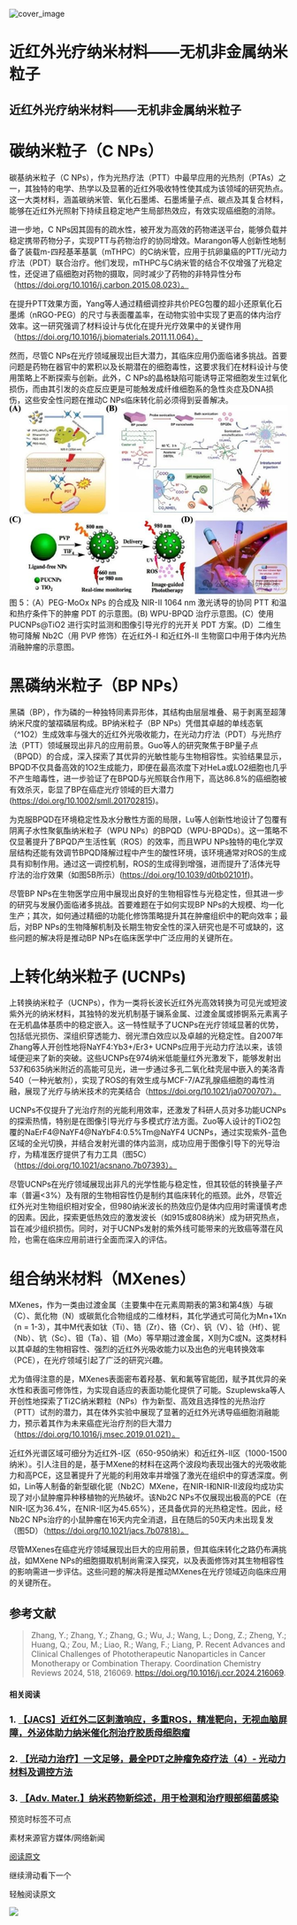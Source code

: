 ﻿![cover_image](https://mmbiz.qpic.cn/mmbiz_jpg/wzBk7nZmzgqhJ2wqTKvia4ejJWVVT7JsQlZua4IqLsOjxavNA6hQGrCuibQCJdEAJc04e7BjtUzLUzcFzJJaTsTQ/0?wx_fmt=jpeg) 

#  近红外光疗纳米材料——无机非金属纳米粒子 
 


## 近红外光疗纳米材料——无机非金属纳米粒子

# 碳纳米粒子（C NPs）

碳基纳米粒子（C NPs），作为光热疗法（PTT）中最早应用的光热剂（PTAs）之一，其独特的电学、热学以及显著的近红外吸收特性使其成为该领域的研究热点。这一大类材料，涵盖碳纳米管、氧化石墨烯、石墨烯量子点、碳点及其复合材料，能够在近红外光照射下持续且稳定地产生局部热效应，有效实现癌细胞的消除。

进一步地，C NPs因其固有的疏水性，被开发为高效的药物递送平台，能够负载并稳定携带药物分子，实现PTT与药物治疗的协同增效。Marangon等人创新性地制备了装载m-四羟基苯基氯（mTHPC）的C纳米管，应用于抗卵巢癌的PTT/光动力疗法（PDT）联合治疗。他们发现，mTHPC与C纳米管的结合不仅增强了光稳定性，还促进了癌细胞对药物的摄取，同时减少了药物的非特异性分布（https://doi.org/10.1016/j.carbon.2015.08.023）。

在提升PTT效果方面，Yang等人通过精细调控非共价PEG包覆的超小还原氧化石墨烯（nRGO-PEG）的尺寸与表面覆盖率，在动物实验中实现了更高的体内治疗效率。这一研究强调了材料设计与优化在提升光疗效果中的关键作用（https://doi.org/10.1016/j.biomaterials.2011.11.064）。

然而，尽管C NPs在光疗领域展现出巨大潜力，其临床应用仍面临诸多挑战。首要问题是药物在器官中的累积以及长期潜在的细胞毒性，这要求我们在材料设计与使用策略上不断探索与创新。此外，C NPs的晶格缺陷可能诱导正常细胞发生过氧化损伤，而由其引发的炎症反应更是可能触发成纤维细胞系的急性炎症及DNA损伤，这些安全性问题在推动C NPs临床转化前必须得到妥善解决。
![](../asset/2024-07-24_06c45b18aab7675ecc41d47aee9e7cd9_0.jpeg "null")
图 5：（A）PEG-MoOx NPs 的合成及 NIR-II 1064 nm 激光诱导的协同 PTT 和温和热疗条件下的肿瘤 PDT 的示意图。(B) WPU-BPQD 治疗示意图。(C）使用 PUCNPs@TiO2 进行实时监测和图像引导光疗的光开关 PDT 方案。(D）二维生物可降解 Nb2C（用 PVP 修饰）在近红外-I 和近红外-II 生物窗口中用于体内光热消融肿瘤的示意图。

# 黑磷纳米粒子（BP NPs）

黑磷（BP），作为磷的一种独特同素异形体，其结构由层层堆叠、易于剥离至超薄纳米尺度的皱褶磷层构成。BP纳米粒子（BP NPs）凭借其卓越的单线态氧（^1O2）生成效率与强大的近红外光吸收能力，在光动力疗法（PDT）与光热疗法（PTT）领域展现出非凡的应用前景。Guo等人的研究聚焦于BP量子点（BPQD）的合成，深入探索了其优异的光敏性能与生物相容性。实验结果显示，BPQD不仅具备高效的1O2生成能力，即便在最高浓度下对HeLa或LO2细胞也几乎不产生暗毒性，进一步验证了在BPQD与光照联合作用下，高达86.8%的癌细胞被有效杀灭，彰显了BP在癌症光疗领域的巨大潜力(https://doi.org/10.1002/smll.201702815)。

为克服BPQD在环境稳定性及水分散性方面的局限，Lu等人创新性地设计了包覆有阴离子水性聚氨酯纳米粒子（WPU NPs）的BPQD（WPU-BPQDs）。这一策略不仅显著提升了BPQD产生活性氧（ROS）的效率，而且WPU NPs独特的电化学双层结构还能有效调节BPQD降解过程中产生的酸性环境，该环境通常对ROS的生成具有抑制作用。通过这一调控机制，ROS的生成得到增强，进而提升了活体光导疗法的治疗效果（如图5B所示）(https://doi.org/10.1039/d0tb02101f)。

尽管BP NPs在生物医学应用中展现出良好的生物相容性与光稳定性，但其进一步的研究与发展仍面临诸多挑战。首要难题在于如何实现BP NPs的大规模、均一化生产；其次，如何通过精细的功能化修饰策略提升其在肿瘤组织中的靶向效率；最后，对BP NPs的生物降解机制及长期生物安全性的深入研究也是不可或缺的，这些问题的解决将是推动BP NPs在临床医学中广泛应用的关键所在。

# 上转化纳米粒子 (UCNPs)

上转换纳米粒子（UCNPs），作为一类将长波长近红外光高效转换为可见光或短波紫外光的纳米材料，其独特的发光机制基于镧系金属、过渡金属或掺锕系元素离子在无机晶体基质中的稳定嵌入。这一特性赋予了UCNPs在光疗领域显著的优势，包括低光损伤、深组织穿透能力、弱光漂白效应以及卓越的光稳定性。自2007年Zhang等人开创性地将NaYF4:Yb3+/Er3+ UCNPs应用于光动力疗法以来，该领域便迎来了新的突破。这些UCNPs在974纳米低能量红外光激发下，能够发射出537和635纳米附近的高能可见光，进一步通过多孔二氧化硅壳层中嵌入的美洛青540（一种光敏剂），实现了ROS的有效生成与MCF-7/AZ乳腺癌细胞的毒性消融，展现了光疗与纳米技术的完美结合（https://doi.org/10.1021/ja0700707）。

UCNPs不仅提升了光治疗剂的光能利用效率，还激发了科研人员对多功能UCNPs的探索热情，特别是在图像引导光疗与多模式疗法方面。Zuo等人设计的TiO2包覆的NaErF4@NaYF4@NaYbF4:0.5%Tm@NaYF4 UCNPs，通过实现紫外-蓝色区域的全光切换，并结合发射光谱的体内监测，成功应用于图像引导下的光导治疗，为精准医疗提供了有力工具（图5C）（https://doi.org/10.1021/acsnano.7b07393）。

尽管UCNPs在光疗领域展现出非凡的光学性能与稳定性，但其较低的转换量子产率（普遍&lt;3%）及有限的生物相容性仍是制约其临床转化的瓶颈。此外，尽管近红外光对生物组织相对安全，但980纳米波长的热效应仍是体内应用时需谨慎考虑的因素。因此，探索更低热效应的激发波长（如915或808纳米）成为研究热点，旨在减少组织损伤。同时，对于UCNPs发射的紫外线可能带来的光致癌等潜在风险，也需在临床应用前进行全面而深入的评估。

# 组合纳米材料（MXenes）

MXenes，作为一类由过渡金属（主要集中在元素周期表的第3和第4族）与碳（C）、氮化物（N）或碳氮化合物组成的二维材料，其化学通式可简化为Mn+1Xn（n = 1-3），其中M代表如钛（Ti）、锆（Zr）、铬（Cr）、钒（V）、铪（Hf）、铌（Nb）、钪（Sc）、钽（Ta）、钼（Mo）等早期过渡金属，X则为C或N。这类材料以其卓越的生物相容性、强烈的近红外光吸收能力以及出色的光电转换效率（PCE），在光疗领域引起了广泛的研究兴趣。

尤为值得注意的是，MXenes表面密布着羟基、氧和氟等官能团，赋予其优异的亲水性和表面可修饰性，为实现自适应的表面功能化提供了可能。Szuplewska等人开创性地探索了Ti2C纳米颗粒（NPs）作为新型、高效且选择性的光热治疗（PTT）试剂的潜力，其在体外实验中展现了显著的近红外光诱导癌细胞消融能力，预示着其作为未来癌症光治疗剂的巨大潜力（https://doi.org/10.1016/j.msec.2019.01.021）。

近红外光谱区域可细分为近红外-I区（650-950纳米）和近红外-II区（1000-1500纳米）。引人注目的是，基于MXene的材料在这两个波段均表现出强大的光吸收能力和高PCE，这显著提升了光能的利用效率并增强了激光在组织中的穿透深度。例如，Lin等人制备的新型碳化铌（Nb2C）MXene，在NIR-I和NIR-II波段均成功实现了对小鼠肿瘤异种移植物的光热破坏。该Nb2C NPs不仅展现出极高的PCE（在NIR-I区为36.4%，在NIR-II区为45.65%），还具备优异的光热稳定性。因此，经Nb2C NPs治疗的小鼠肿瘤在16天内完全消退，且在随后的50天内未出现复发（图5D）（https://doi.org/10.1021/jacs.7b07818）。

尽管MXenes在癌症光疗领域展现出巨大的应用前景，但其临床转化之路仍布满挑战，如MXene NPs的细胞摄取机制尚需深入探究，以及表面修饰对其生物相容性的影响需进一步评估。这些问题的解决将是推动MXenes在光疗领域迈向临床应用的关键所在。

## 参考文献

> Zhang, Y.; Zhang, Y.; Zhang, G.; Wu, J.; Wang, L.; Dong, Z.; Zheng, Y.; Huang, Q.; Zou, M.; Liao, R.; Wang, F.; Liang, P. Recent Advances and Clinical Challenges of Phototherapeutic Nanoparticles in Cancer Monotherapy or Combination Therapy. Coordination Chemistry Reviews 2024, 518, 216069. https://doi.org/10.1016/j.ccr.2024.216069.

#### 相关阅读

### 1. [【JACS】近红外二区刺激响应，多重ROS，精准靶向，无视血脑屏障，外泌体助力纳米催化剂治疗胶质母细胞瘤](http://mp.weixin.qq.com/s?__biz=MzkzOTI1OTMwNg==&amp;mid=2247489348&amp;idx=1&amp;sn=c0aaebb7424e5ebd085ae89c5cb118a3&amp;chksm=c2f2f381f5857a9771ef9e8b92aa286e3fe21e37af073bad36ec84394e0e51708f120aea9c15&amp;scene=21#wechat_redirect)

### 2. [【光动力治疗】一文足够，最全PDT之肿瘤免疫疗法（4）- 光动力材料及调控方法](http://mp.weixin.qq.com/s?__biz=MzkzOTI1OTMwNg==&amp;mid=2247490717&amp;idx=1&amp;sn=f252352c9fa088848a53917ec53e1385&amp;chksm=c2f2f858f585714e016f1e66081a426aa8bddcfb4569684dcc3a2f8606d6c637ac7c128ba5e7&amp;scene=21#wechat_redirect)

### 3. [【Adv. Mater.】纳米药物新综述，用于检测和治疗眼部细菌感染](http://mp.weixin.qq.com/s?__biz=MzkzOTI1OTMwNg==&amp;mid=2247484435&amp;idx=1&amp;sn=f1a023541b4636333bac2a138d11cba3&amp;chksm=c2f2e0d6f58569c0faa99a17197462d6afcf5f343e25ec8f391081e793ba4b70e1ba9e40e5e4&amp;scene=21#wechat_redirect)

预览时标签不可点

素材来源官方媒体/网络新闻

 [阅读原文](javascript:;) 

  继续滑动看下一个 

 轻触阅读原文 

  ![](http://mmbiz.qpic.cn/mmbiz_png/wzBk7nZmzgq7v9Dg22Sz7VtfIJUOJaRx0AfgRtlrKZzKwOhTlicicAor2tvrgf1LUONnpYH3wKPRRrtL6nCvs0tQ/0?wx_fmt=png)  

